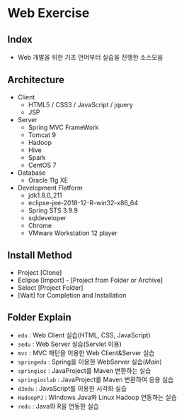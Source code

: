 # Web Exercise

## Index

- Web 개발을 위한 기초 언어부터 실습을 진행한 소스모음

## Architecture

- Client
  - HTML5 / CSS3 / JavaScript / jquery
  - JSP
- Server
  - Spring MVC FrameWork
  - Tomcat 9
  - Hadoop
  - Hive
  - Spark
  - CentOS 7
- Database
  - Oracle 11g XE
- Development Flatform
  - jdk1.8.0_211
  - eclipse-jee-2018-12-R-win32-x86_64
  - Spring STS 3.9.9
  - sqldeveloper
  - Chrome
  - VMware Workstation 12 player

## Install Method

- Project [Clone]
- Eclipse [Import] - [Project from Folder or Archive]
- Select [Project Folder]
- [Wait] for Completion and Installation

## Folder Explain

- `edu` : Web Client 실습(HTML, CSS, JavaScript)
- `sedu` : Web Server 실습(Servlet 이용)
- `mvc` : MVC 패턴을 이용한 Web Client&Server 실습
- `springedu` : Spring을 이용한 WebServer 실습(*Main*)
- `springioc` : JavaProject를 Maven 변환하는 실습
- `springioclab` : JavaProject를 Maven 변환하여 응용 실습
- `d3edu` : JavaScript를 이용한 시각화 실습
- `HadoopPJ` : Windows Java와 Linux Hadoop 연동하는 실습
- `redu` : Java와 R을 연동한 실습